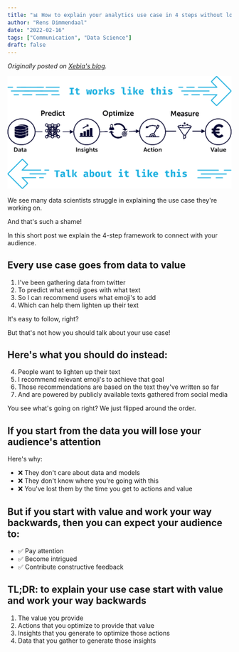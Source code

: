 ```yaml
---
title: "📊 How to explain your analytics use case in 4 steps without losing your audience"
author: "Rens Dimmendaal"
date: "2022-02-16"
tags: ["Communication", "Data Science"]
draft: false
---
```


*Originally posted on [Xebia's blog](https://xebia.com/blog/how-to-explain-your-analytics-use-case-in-4-steps-without-losing-your-audience/).*

![Analytics User Story Framework](analytics-user-story.webp)

We see many data scientists struggle in explaining the use case they're working on.

And that's such a shame!

In this short post we explain the 4-step framework to connect with your audience.

## Every use case goes from data to value

1. I've been gathering data from twitter  
2. To predict what emoji goes with what text  
3. So I can recommend users what emoji's to add  
4. Which can help them lighten up their text  

It's easy to follow, right?

But that's not how you should talk about your use case!

## Here's what you should do instead:

4. People want to lighten up their text  
3. I recommend relevant emoji's to achieve that goal  
2. Those recommendations are based on the text they've written so far  
1. And are powered by publicly available texts gathered from social media  

You see what's going on right? We just flipped around the order.

## If you start from the data you will lose your audience's attention

Here's why:

- ❌ They don't care about data and models
- ❌ They don't know where you're going with this
- ❌ You've lost them by the time you get to actions and value

## But if you start with value and work your way backwards, then you can expect your audience to:

- ✅ Pay attention
- ✅ Become intrigued
- ✅ Contribute constructive feedback

## TL;DR: to explain your use case start with value and work your way backwards

1. The value you provide  
2. Actions that you optimize to provide that value  
3. Insights that you generate to optimize those actions  
4. Data that you gather to generate those insights  